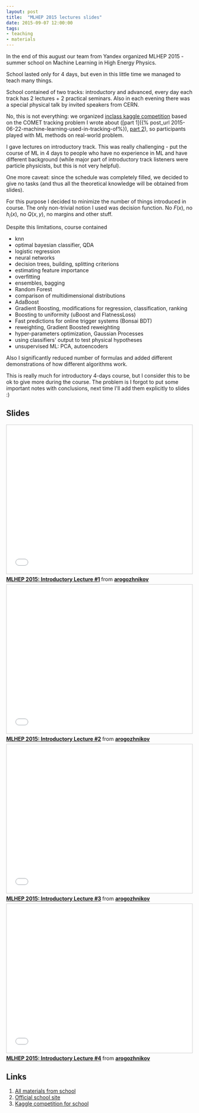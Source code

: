 ```yaml
---
layout: post
title:  "MLHEP 2015 lectures slides"
date: 2015-09-07 12:00:00
tags: 
- teaching
- materials
---
```


In the end of this august our team from Yandex organized MLHEP 2015 - summer school on Machine Learning in High Energy Physics.

School lasted only for 4 days, but even in this little time we managed to teach many things.

School contained of two tracks: introductory and advanced, every day each track has 2 lectures + 2 practical seminars.
Also in each evening there was a special physical talk by invited speakers from CERN. 

No, this is not everything: we organized [inclass kaggle competition](http://inclass.kaggle.com/c/comet-track-recognition-mlhep-2015)
based on the COMET tracking problem I wrote about ([part 1]({% post_url 2015-06-22-machine-learning-used-in-tracking-of%}), 
[part 2]()), 
so participants played with ML methods on real-world problem.

I gave lectures on introductory track. This was really challenging - put the course of ML in 4 days to people who have no experience in ML 
and have different background (while major part of introductory track listeners were particle physicists, but this is not very helpful).
 
One more caveat: since the schedule was completely filled, we decided to give no tasks (and thus all the theoretical knowledge
will be obtained from slides). 

For this purpose I decided to minimize the number of things introduced in course. The only non-trivial notion I used was decision function.
No $F(x)$, no $h_i(x)$, no $Q(x, y)$, no margins and other stuff.

Despite this limitations, course contained

 * knn
 * optimal bayesian classifier, QDA
 * logistic regression
 * neural networks
 * decision trees, building, splitting criterions
 * estimating feature importance 
 * overfitting
 * ensembles, bagging
 * Random Forest
 * comparison of multidimensional distributions
 * AdaBoost
 * Gradient Boosting, modifications for regression,  classification, ranking 
 * Boosting to uniformity (uBoost and FlatnessLoss)
 * Fast predictions for online trigger systems (Bonsai BDT) 
 * reweighting, Gradient Boosted reweighting
 * hyper-parameters optimization, Gaussian Processes
 * using classifiers' output to test physical hypotheses
 * unsupervised ML: PCA, autoencoders 

Also I significantly reduced number of formulas and added different demonstrations of how different algorithms work.
  
This is really much for introductory 4-days course, but I consider this to be ok to give more during the course. 
The problem is I forgot to put some important notes with conclusions, next time I'll add them explicitly to slides :) 

## Slides 

<iframe src="//www.slideshare.net/slideshow/embed_code/key/C40KT1Ng02zYZy" width="500" height="400" frameborder="0" marginwidth="0" marginheight="0" scrolling="no" style="border:1px solid #CCC; border-width:1px; margin-bottom:5px; max-width: 100%;" allowfullscreen> </iframe> <div style="margin-bottom:5px"> <strong> <a href="//www.slideshare.net/arogozhnikov/mlhep-2015-introductory-lecture-1" title="MLHEP 2015: Introductory Lecture #1" target="_blank">MLHEP 2015: Introductory Lecture #1</a> </strong> from <strong><a href="//www.slideshare.net/arogozhnikov" target="_blank">arogozhnikov</a></strong> </div>

<iframe src="//www.slideshare.net/slideshow/embed_code/key/2CSzDBNcRQHxiU" width="500" height="400" frameborder="0" marginwidth="0" marginheight="0" scrolling="no" style="border:1px solid #CCC; border-width:1px; margin-bottom:5px; max-width: 100%;" allowfullscreen> </iframe> <div style="margin-bottom:5px"> <strong> <a href="//www.slideshare.net/arogozhnikov/mlhep-2015-introductory-lecture-2" title="MLHEP 2015: Introductory Lecture #2" target="_blank">MLHEP 2015: Introductory Lecture #2</a> </strong> from <strong><a href="//www.slideshare.net/arogozhnikov" target="_blank">arogozhnikov</a></strong> </div>

<iframe src="//www.slideshare.net/slideshow/embed_code/key/rHAE48h13Oau0T" width="500" height="400" frameborder="0" marginwidth="0" marginheight="0" scrolling="no" style="border:1px solid #CCC; border-width:1px; margin-bottom:5px; max-width: 100%;" allowfullscreen> </iframe> <div style="margin-bottom:5px"> <strong> <a href="//www.slideshare.net/arogozhnikov/mlhep-2015-introductory-lecture-3" title="MLHEP 2015: Introductory Lecture #3" target="_blank">MLHEP 2015: Introductory Lecture #3</a> </strong> from <strong><a href="//www.slideshare.net/arogozhnikov" target="_blank">arogozhnikov</a></strong> </div>

<iframe src="//www.slideshare.net/slideshow/embed_code/key/zb1y3nmyaSgaJv" width="500" height="400" frameborder="0" marginwidth="0" marginheight="0" scrolling="no" style="border:1px solid #CCC; border-width:1px; margin-bottom:5px; max-width: 100%;" allowfullscreen> </iframe> <div style="margin-bottom:5px"> <strong> <a href="//www.slideshare.net/arogozhnikov/mlhep-2015-introductory-lecture-4" title="MLHEP 2015: Introductory Lecture #4" target="_blank">MLHEP 2015: Introductory Lecture #4</a> </strong> from <strong><a href="//www.slideshare.net/arogozhnikov" target="_blank">arogozhnikov</a></strong> </div>

## Links

1. [All materials from school](https://github.com/yandexdataschool/mlhep2015)
2. [Official school site](http://hse.ru/mlhep2015)
3. [Kaggle competition for school](http://inclass.kaggle.com/c/comet-track-recognition-mlhep-2015)
 

